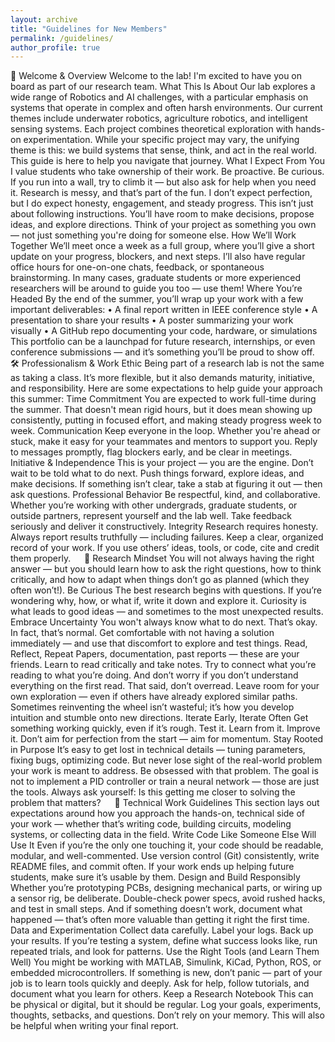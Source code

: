 ```yaml
---
layout: archive
title: "Guidelines for New Members"
permalink: /guidelines/
author_profile: true
---
```


👝 Welcome & Overview
Welcome to the lab! I'm excited to have you on board as part of our research team. 
What This Is About
Our lab explores a wide range of Robotics and AI challenges, with a particular emphasis on systems that operate in complex and often harsh environments. Our current themes include underwater robotics, agriculture robotics, and intelligent sensing systems. Each project combines theoretical exploration with hands-on experimentation. While your specific project may vary, the unifying theme is this: we build systems that sense, think, and act in the real world. This guide is here to help you navigate that journey.
What I Expect From You
I value students who take ownership of their work. Be proactive. Be curious. If you run into a wall, try to climb it — but also ask for help when you need it. Research is messy, and that’s part of the fun. I don’t expect perfection, but I do expect honesty, engagement, and steady progress.
This isn’t just about following instructions. You’ll have room to make decisions, propose ideas, and explore directions. Think of your project as something you own — not just something you're doing for someone else.
How We’ll Work Together
We’ll meet once a week as a full group, where you’ll give a short update on your progress, blockers, and next steps. I’ll also have regular office hours for one-on-one chats, feedback, or spontaneous brainstorming. In many cases, graduate students or more experienced researchers will be around to guide you too — use them!
Where You’re Headed
By the end of the summer, you’ll wrap up your work with a few important deliverables:
•	A final report written in IEEE conference style
•	A presentation to share your results
•	A poster summarizing your work visually
•	A GitHub repo documenting your code, hardware, or simulations
This portfolio can be a launchpad for future research, internships, or even conference submissions — and it’s something you’ll be proud to show off.
🛠️ Professionalism & Work Ethic
Being part of a research lab is not the same as taking a class. It’s more flexible, but it also demands maturity, initiative, and responsibility. Here are some expectations to help guide your approach this summer:
Time Commitment
You are expected to work full-time during the summer. That doesn't mean rigid hours, but it does mean showing up consistently, putting in focused effort, and making steady progress week to week.
Communication
Keep everyone in the loop. Whether you're ahead or stuck, make it easy for your teammates and mentors to support you. Reply to messages promptly, flag blockers early, and be clear in meetings.
Initiative & Independence
This is your project — you are the engine. Don’t wait to be told what to do next. Push things forward, explore ideas, and make decisions. If something isn’t clear, take a stab at figuring it out — then ask questions.
Professional Behavior
Be respectful, kind, and collaborative. Whether you’re working with other undergrads, graduate students, or outside partners, represent yourself and the lab well. Take feedback seriously and deliver it constructively.
Integrity
Research requires honesty. Always report results truthfully — including failures. Keep a clear, organized record of your work. If you use others’ ideas, tools, or code, cite and credit them properly.
 
🧠 Research Mindset
You will not always having the right answer — but you should learn how to ask the right questions, how to think critically, and how to adapt when things don’t go as planned (which they often won’t!).
Be Curious
The best research begins with questions. If you’re wondering why, how, or what if, write it down and explore it. Curiosity is what leads to good ideas — and sometimes to the most unexpected results.
Embrace Uncertainty
You won't always know what to do next. That’s okay. In fact, that’s normal. Get comfortable with not having a solution immediately — and use that discomfort to explore and test things.
Read, Reflect, Repeat
Papers, documentation, past reports — these are your friends. Learn to read critically and take notes. Try to connect what you’re reading to what you’re doing. And don’t worry if you don’t understand everything on the first read.
That said, don’t overread. Leave room for your own exploration — even if others have already explored similar paths. Sometimes reinventing the wheel isn’t wasteful; it’s how you develop intuition and stumble onto new directions.
Iterate Early, Iterate Often
Get something working quickly, even if it’s rough. Test it. Learn from it. Improve it. Don’t aim for perfection from the start — aim for momentum.
Stay Rooted in Purpose
It’s easy to get lost in technical details — tuning parameters, fixing bugs, optimizing code. But never lose sight of the real-world problem your work is meant to address. Be obsessed with that problem. The goal is not to implement a PID controller or train a neural network — those are just the tools. Always ask yourself: Is this getting me closer to solving the problem that matters?
 
🔧 Technical Work Guidelines
This section lays out expectations around how you approach the hands-on, technical side of your work — whether that’s writing code, building circuits, modeling systems, or collecting data in the field.
Write Code Like Someone Else Will Use It
Even if you’re the only one touching it, your code should be readable, modular, and well-commented. Use version control (Git) consistently, write README files, and commit often. If your work ends up helping future students, make sure it’s usable by them.
Design and Build Responsibly
Whether you’re prototyping PCBs, designing mechanical parts, or wiring up a sensor rig, be deliberate. Double-check power specs, avoid rushed hacks, and test in small steps. And if something doesn’t work, document what happened — that’s often more valuable than getting it right the first time.
Data and Experimentation
Collect data carefully. Label your logs. Back up your results. If you’re testing a system, define what success looks like, run repeated trials, and look for patterns.
Use the Right Tools (and Learn Them Well)
You might be working with MATLAB, Simulink, KiCad, Python, ROS, or embedded microcontrollers. If something is new, don’t panic — part of your job is to learn tools quickly and deeply. Ask for help, follow tutorials, and document what you learn for others.
Keep a Research Notebook
This can be physical or digital, but it should be regular. Log your goals, experiments, thoughts, setbacks, and questions. Don’t rely on your memory. This will also be helpful when writing your final report.


